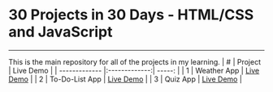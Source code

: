 # 30 Projects in 30 Days - HTML/CSS and JavaScript
___

This is the main repository for all of the projects in my learning.
| #             | Project       | Live Demo |
| ------------- |:-------------:| -----:    |
| 1             | Weather App   | [Live Demo](https://menaadel12.github.io/JS_Projects/Weather%20App/) |
| 2             | To-Do-List App   | [Live Demo](https://menaadel12.github.io/JS_Projects/To-Do-List%20App/) |
| 3             | Quiz App   | [Live Demo](https://menaadel12.github.io/JS_Projects/Quiz%20App/) |
